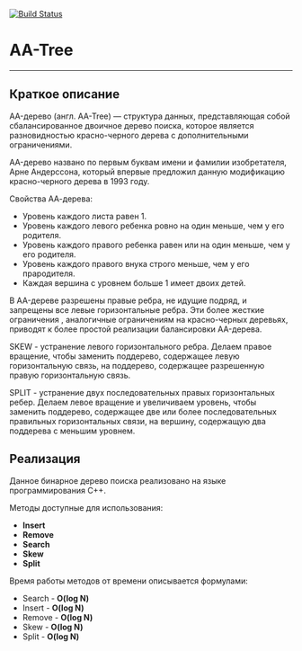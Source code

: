 [![Build Status](https://travis-ci.org/BinaryTreesImplementation/AA-tree.svg?branch=master)](https://travis-ci.org/BinaryTreesImplementation/AA-tree) 

# AA-Tree
---
## Краткое описание
АA-дерево (англ. AA-Tree) — структура данных, представляющая собой сбалансированное двоичное дерево поиска, которое является разновидностью красно-черного дерева с дополнительными ограничениями.

АA-дерево названо по первым буквам имени и фамилии изобретателя, Арне Андерссона, который впервые предложил данную модификацию красно-черного дерева в 1993 году.

Свойства АА-дерева:

+ Уровень каждого листа равен 1.
+ Уровень каждого левого ребенка ровно на один меньше, чем у его родителя.
+ Уровень каждого правого ребенка равен или на один меньше, чем у его родителя.
+ Уровень каждого правого внука строго меньше, чем у его прародителя.
+ Каждая вершина с уровнем больше 1 имеет двоих детей.

В AA-дереве разрешены правые ребра, не идущие подряд, и запрещены все левые горизонтальные ребра. Эти более жесткие ограничения , аналогичные ограничениям на красно-черных деревьях, приводят к более простой реализации балансировки AA-дерева.

SKEW - устранение левого горизонтального ребра. Делаем правое вращение, чтобы заменить поддерево, содержащее левую горизонтальную связь, на поддерево, содержащее разрешенную правую горизонтальную связь.

SPLIT -  устранение двух последовательных правых горизонтальных ребер. Делаем левое вращение и увеличиваем уровень, чтобы заменить поддерево, содержащее две или более последовательных правильных горизонтальных связи, на вершину, содержащую два поддерева с меньшим уровнем.

## Реализация
Данное бинарное дерево поиска реализовано на языке программирования С++. 

Методы доступные для использования: 
+ **Insert**
+ **Remove**
+ **Search**
+ **Skew**
+ **Split**

Время работы методов от времени описывается формулами:

+ Search - **O(log N)**
+ Insert - **O(log N)**
+ Remove - **O(log N)**
+ Skew - **O(log N)**
+ Split - **O(log N)**
